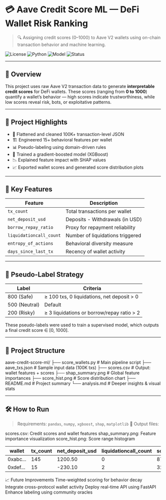 # 💳 Aave Credit Score ML — DeFi Wallet Risk Ranking

> 🔍 Assigning credit scores (0–1000) to Aave V2 wallets using on-chain transaction behavior and machine learning.

![License](https://img.shields.io/badge/license-MIT-blue)
![Python](https://img.shields.io/badge/python-3.9%2B-blue)
![Model](https://img.shields.io/badge/model-XGBoost-green)
![Status](https://img.shields.io/badge/status-Completed-success)

---

## 📁 Overview

This project uses raw Aave V2 transaction data to generate **interpretable credit scores** for DeFi wallets. These scores (ranging from **0 to 1000**) quantify a wallet’s behavior — high scores indicate trustworthiness, while low scores reveal risk, bots, or exploitative patterns.

---

## 🚀 Project Highlights

- 🔄 Flattened and cleaned 100K+ transaction-level JSON
- 🏗️ Engineered 15+ behavioral features per wallet
- 📊 Pseudo-labeling using domain-driven rules
- 🤖 Trained a gradient-boosted model (XGBoost)
- 📉 Explained feature impact with SHAP values
- 📈 Exported wallet scores and generated score distribution plots

---

## 🧠 Key Features

| Feature | Description |
|--------|-------------|
| `tx_count` | Total transactions per wallet |
| `net_deposit_usd` | Deposits - Withdrawals (in USD) |
| `borrow_repay_ratio` | Proxy for repayment reliability |
| `liquidationcall_count` | Number of liquidations triggered |
| `entropy_of_actions` | Behavioral diversity measure |
| `days_since_last_tx` | Recency of wallet activity |

---

## 🧪 Pseudo-Label Strategy

| Label | Criteria |
|-------|----------|
| 800 (Safe) | ≥ 100 txs, 0 liquidations, net deposit > 0 |
| 500 (Neutral) | Default |
| 200 (Risky) | ≥ 3 liquidations or borrow/repay ratio > 2 |

These pseudo-labels were used to train a supervised model, which outputs a final credit score ∈ [0, 1000].

---
## 🧱 Project Structure

aave-credit-score-ml/
├── score_wallets.py # Main pipeline script
├── aave_txs.json # Sample input data (100K txs)
├── scores.csv # Output: wallet features + scores
├── shap_summary.png # Global feature importances
├── score_hist.png # Score distribution chart
├── README.md # Project summary
└── analysis.md # Deeper insights & visual stats

---

## 🛠️ How to Run

> Requirements: `pandas`, `numpy`, `xgboost`, `shap`, `matplotlib`
📂 Output files:
> 
scores.csv: Credit scores and wallet features
shap_summary.png: Feature importance visualization
score_hist.png: Score range histogram

| wallet   | tx\_count | net\_deposit\_usd | liquidationcall\_count | score |
| -------- | --------- | ----------------- | ---------------------- | ----- |
| 0xabc... | 145       | 1200.50           | 0                      | 875   |
| 0xdef... | 15        | -230.10           | 2                      | 320   |

📈 Future Improvements
Time-weighted scoring for behavior decay
Integrate cross-protocol wallet activity
Deploy real-time API using FastAPI
Enhance labeling using community oracles

